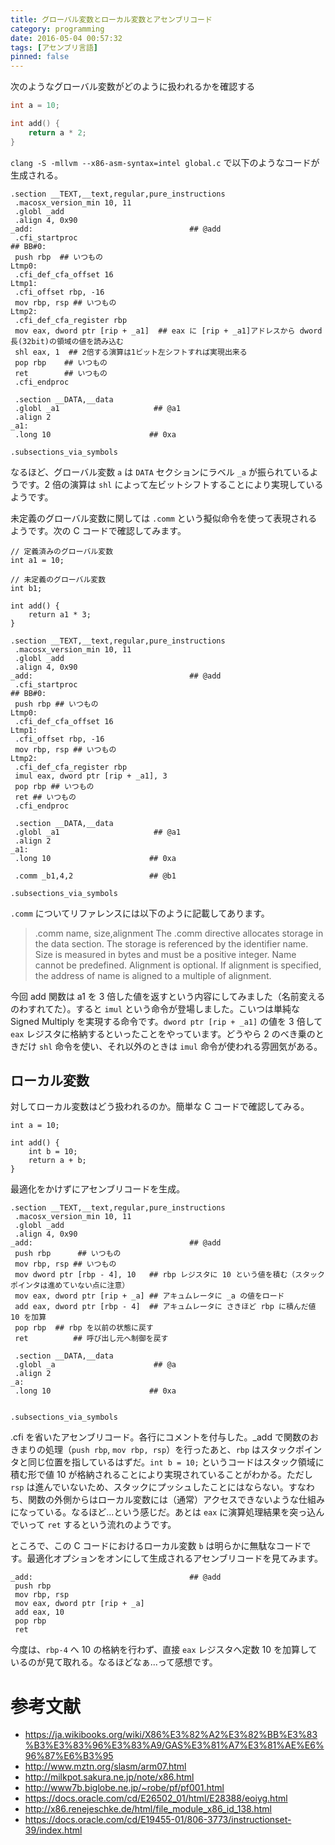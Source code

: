 ```yaml
---
title: グローバル変数とローカル変数とアセンブリコード
category: programming
date: 2016-05-04 00:57:32
tags: [アセンブリ言語]
pinned: false
---
```


次のようなグローバル変数がどのように扱われるかを確認する

```c
int a = 10;

int add() {
    return a * 2;
}
```

`clang -S -mllvm --x86-asm-syntax=intel global.c` で以下のようなコードが生成される。

```
.section __TEXT,__text,regular,pure_instructions
 .macosx_version_min 10, 11
 .globl _add
 .align 4, 0x90
_add:                                   ## @add
 .cfi_startproc
## BB#0:
 push rbp  ## いつもの
Ltmp0:
 .cfi_def_cfa_offset 16
Ltmp1:
 .cfi_offset rbp, -16
 mov rbp, rsp ## いつもの
Ltmp2:
 .cfi_def_cfa_register rbp
 mov eax, dword ptr [rip + _a1]  ## eax に [rip + _a1]アドレスから dword長(32bit)の領域の値を読み込む
 shl eax, 1  ## 2倍する演算は1ビット左シフトすれば実現出来る
 pop rbp    ## いつもの
 ret        ## いつもの
 .cfi_endproc

 .section __DATA,__data
 .globl _a1                     ## @a1
 .align 2
_a1:
 .long 10                      ## 0xa

.subsections_via_symbols
```

なるほど、グローバル変数 `a` は `DATA` セクションにラベル `_a` が振られているようです。2 倍の演算は `shl` によって左ビットシフトすることにより実現しているようです。

未定義のグローバル変数に関しては `.comm` という擬似命令を使って表現されるようです。次の C コードで確認してみます。

```
// 定義済みのグローバル変数
int a1 = 10;

// 未定義のグローバル変数
int b1;

int add() {
    return a1 * 3;
}
```

```
.section __TEXT,__text,regular,pure_instructions
 .macosx_version_min 10, 11
 .globl _add
 .align 4, 0x90
_add:                                   ## @add
 .cfi_startproc
## BB#0:
 push rbp ## いつもの
Ltmp0:
 .cfi_def_cfa_offset 16
Ltmp1:
 .cfi_offset rbp, -16
 mov rbp, rsp ## いつもの
Ltmp2:
 .cfi_def_cfa_register rbp
 imul eax, dword ptr [rip + _a1], 3
 pop rbp ## いつもの
 ret ## いつもの
 .cfi_endproc

 .section __DATA,__data
 .globl _a1                     ## @a1
 .align 2
_a1:
 .long 10                      ## 0xa

 .comm _b1,4,2                 ## @b1

.subsections_via_symbols
```

`.comm` についてリファレンスには以下のように記載してあります。

> .comm name, size,alignment
> The .comm directive allocates storage in the data section. The storage is referenced by the identifier name. Size is measured in bytes and must be a positive integer. Name cannot be predefined. Alignment is optional. If alignment is specified, the address of name is aligned to a multiple of alignment.

今回 add 関数は a1 を 3 倍した値を返すという内容にしてみました（名前変えるのわすれてた）。すると `imul` という命令が登場しました。こいつは単純な Signed Multiply を実現する命令です。`dword ptr [rip + _a1]` の値を 3 倍して `eax` レジスタに格納するといったことをやっています。どうやら 2 のべき乗のときだけ `shl` 命令を使い、それ以外のときは `imul` 命令が使われる雰囲気がある。

## ローカル変数

対してローカル変数はどう扱われるのか。簡単な C コードで確認してみる。

```
int a = 10;

int add() {
    int b = 10;
    return a + b;
}
```

最適化をかけずにアセンブリコードを生成。

```
.section __TEXT,__text,regular,pure_instructions
 .macosx_version_min 10, 11
 .globl _add
 .align 4, 0x90
_add:                                   ## @add
 push rbp      ## いつもの
 mov rbp, rsp ## いつもの
 mov dword ptr [rbp - 4], 10   ## rbp レジスタに 10 という値を積む（スタックポインタは進めていない点に注意）
 mov eax, dword ptr [rip + _a] ## アキュムレータに _a の値をロード
 add eax, dword ptr [rbp - 4]  ## アキュムレータに さきほど rbp に積んだ値 10 を加算
 pop rbp  ## rbp を以前の状態に戻す
 ret          ## 呼び出し元へ制御を戻す

 .section __DATA,__data
 .globl _a                      ## @a
 .align 2
_a:
 .long 10                      ## 0xa


.subsections_via_symbols
```

.cfi を省いたアセンブリコード。各行にコメントを付与した。\_add で関数のおきまりの処理（`push rbp`, `mov rbp, rsp`）を行ったあと、`rbp` はスタックポインタと同じ位置を指しているはずだ。`int b = 10;` というコードはスタック領域に積む形で値 10 が格納されることにより実現されていることがわかる。ただし `rsp` は進んでいないため、スタックにプッシュしたことにはならない。すなわち、関数の外側からはローカル変数には（通常）アクセスできないような仕組みになっている。なるほど...という感じだ。あとは `eax` に演算処理結果を突っ込んでいって `ret` するという流れのようです。

ところで、この C コードにおけるローカル変数 `b` は明らかに無駄なコードです。最適化オプションをオンにして生成されるアセンブリコードを見てみます。

```
_add:                                   ## @add
 push rbp
 mov rbp, rsp
 mov eax, dword ptr [rip + _a]
 add eax, 10
 pop rbp
 ret
```

今度は、`rbp-4` へ 10 の格納を行わず、直接 `eax` レジスタへ定数 10 を加算しているのが見て取れる。なるほどなぁ...って感想です。

# 参考文献

- https://ja.wikibooks.org/wiki/X86%E3%82%A2%E3%82%BB%E3%83%B3%E3%83%96%E3%83%A9/GAS%E3%81%A7%E3%81%AE%E6%96%87%E6%B3%95
- http://www.mztn.org/slasm/arm07.html
- http://milkpot.sakura.ne.jp/note/x86.html
- http://www7b.biglobe.ne.jp/~robe/pf/pf001.html
- https://docs.oracle.com/cd/E26502_01/html/E28388/eoiyg.html
- http://x86.renejeschke.de/html/file_module_x86_id_138.html
- https://docs.oracle.com/cd/E19455-01/806-3773/instructionset-39/index.html
